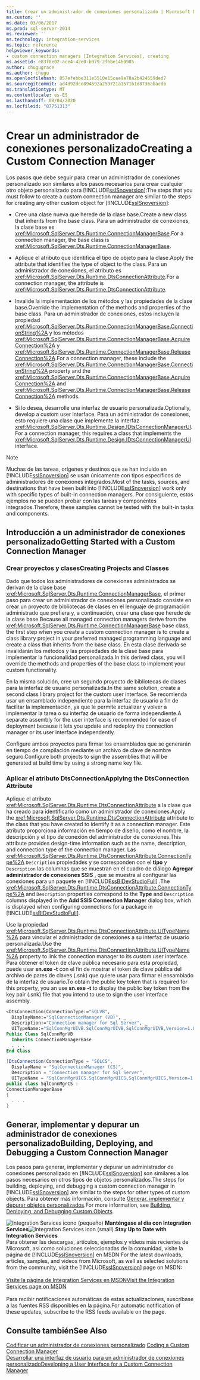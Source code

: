 ```yaml
---
title: Crear un administrador de conexiones personalizado | Microsoft Docs
ms.custom: ''
ms.date: 03/06/2017
ms.prod: sql-server-2014
ms.reviewer: ''
ms.technology: integration-services
ms.topic: reference
helpviewer_keywords:
- custom connection managers [Integration Services], creating
ms.assetid: e83f8e02-ace4-42e0-b979-2f6be1460985
author: chugugrace
ms.author: chugu
ms.openlocfilehash: 857efebbe311e5510e15cae9e78a2b424559ded7
ms.sourcegitcommit: ad4d92dce894592a259721a1571b1d8736abacdb
ms.translationtype: MT
ms.contentlocale: es-ES
ms.lasthandoff: 08/04/2020
ms.locfileid: "87751313"
---
```

# <a name="creating-a-custom-connection-manager"></a><span data-ttu-id="05886-102">Crear un administrador de conexiones personalizado</span><span class="sxs-lookup"><span data-stu-id="05886-102">Creating a Custom Connection Manager</span></span>
  <span data-ttu-id="05886-103">Los pasos que debe seguir para crear un administrador de conexiones personalizado son similares a los pasos necesarios para crear cualquier otro objeto personalizado para [!INCLUDE[ssISnoversion](../../../includes/ssisnoversion-md.md)]:</span><span class="sxs-lookup"><span data-stu-id="05886-103">The steps that you must follow to create a custom connection manager are similar to the steps for creating any other custom object for [!INCLUDE[ssISnoversion](../../../includes/ssisnoversion-md.md)]:</span></span>  
  
-   <span data-ttu-id="05886-104">Cree una clase nueva que herede de la clase base.</span><span class="sxs-lookup"><span data-stu-id="05886-104">Create a new class that inherits from the base class.</span></span> <span data-ttu-id="05886-105">Para un administrador de conexiones, la clase base es <xref:Microsoft.SqlServer.Dts.Runtime.ConnectionManagerBase>.</span><span class="sxs-lookup"><span data-stu-id="05886-105">For a connection manager, the base class is <xref:Microsoft.SqlServer.Dts.Runtime.ConnectionManagerBase>.</span></span>  
  
-   <span data-ttu-id="05886-106">Aplique el atributo que identifica el tipo de objeto para la clase.</span><span class="sxs-lookup"><span data-stu-id="05886-106">Apply the attribute that identifies the type of object to the class.</span></span> <span data-ttu-id="05886-107">Para un administrador de conexiones, el atributo es <xref:Microsoft.SqlServer.Dts.Runtime.DtsConnectionAttribute>.</span><span class="sxs-lookup"><span data-stu-id="05886-107">For a connection manager, the attribute is <xref:Microsoft.SqlServer.Dts.Runtime.DtsConnectionAttribute>.</span></span>  
  
-   <span data-ttu-id="05886-108">Invalide la implementación de los métodos y las propiedades de la clase base.</span><span class="sxs-lookup"><span data-stu-id="05886-108">Override the implementation of the methods and properties of the base class.</span></span> <span data-ttu-id="05886-109">Para un administrador de conexiones, estos incluyen la propiedad <xref:Microsoft.SqlServer.Dts.Runtime.ConnectionManagerBase.ConnectionString%2A> y los métodos <xref:Microsoft.SqlServer.Dts.Runtime.ConnectionManagerBase.AcquireConnection%2A> y <xref:Microsoft.SqlServer.Dts.Runtime.ConnectionManagerBase.ReleaseConnection%2A>.</span><span class="sxs-lookup"><span data-stu-id="05886-109">For a connection manager, these include the <xref:Microsoft.SqlServer.Dts.Runtime.ConnectionManagerBase.ConnectionString%2A> property and the <xref:Microsoft.SqlServer.Dts.Runtime.ConnectionManagerBase.AcquireConnection%2A> and <xref:Microsoft.SqlServer.Dts.Runtime.ConnectionManagerBase.ReleaseConnection%2A> methods.</span></span>  
  
-   <span data-ttu-id="05886-110">Si lo desea, desarrolle una interfaz de usuario personalizada.</span><span class="sxs-lookup"><span data-stu-id="05886-110">Optionally, develop a custom user interface.</span></span> <span data-ttu-id="05886-111">Para un administrador de conexiones, esto requiere una clase que implemente la interfaz <xref:Microsoft.SqlServer.Dts.Runtime.Design.IDtsConnectionManagerUI>.</span><span class="sxs-lookup"><span data-stu-id="05886-111">For a connection manager, this requires a class that implements the <xref:Microsoft.SqlServer.Dts.Runtime.Design.IDtsConnectionManagerUI> interface.</span></span>  
  
> [!NOTE]  
>  <span data-ttu-id="05886-112">Muchas de las tareas, orígenes y destinos que se han incluido en [!INCLUDE[ssISnoversion](../../../includes/ssisnoversion-md.md)] se usan únicamente con tipos específicos de administradores de conexiones integrados.</span><span class="sxs-lookup"><span data-stu-id="05886-112">Most of the tasks, sources, and destinations that have been built into [!INCLUDE[ssISnoversion](../../../includes/ssisnoversion-md.md)] work only with specific types of built-in connection managers.</span></span> <span data-ttu-id="05886-113">Por consiguiente, estos ejemplos no se pueden probar con las tareas y componentes integrados.</span><span class="sxs-lookup"><span data-stu-id="05886-113">Therefore, these samples cannot be tested with the built-in tasks and components.</span></span>  
  
## <a name="getting-started-with-a-custom-connection-manager"></a><span data-ttu-id="05886-114">Introducción a un administrador de conexiones personalizado</span><span class="sxs-lookup"><span data-stu-id="05886-114">Getting Started with a Custom Connection Manager</span></span>  
  
### <a name="creating-projects-and-classes"></a><span data-ttu-id="05886-115">Crear proyectos y clases</span><span class="sxs-lookup"><span data-stu-id="05886-115">Creating Projects and Classes</span></span>  
 <span data-ttu-id="05886-116">Dado que todos los administradores de conexiones administrados se derivan de la clase base <xref:Microsoft.SqlServer.Dts.Runtime.ConnectionManagerBase>, el primer paso para crear un administrador de conexiones personalizado consiste en crear un proyecto de bibliotecas de clases en el lenguaje de programación administrado que prefiera y, a continuación, crear una clase que herede de la clase base.</span><span class="sxs-lookup"><span data-stu-id="05886-116">Because all managed connection managers derive from the <xref:Microsoft.SqlServer.Dts.Runtime.ConnectionManagerBase> base class, the first step when you create a custom connection manager is to create a class library project in your preferred managed programming language and create a class that inherits from the base class.</span></span> <span data-ttu-id="05886-117">En esta clase derivada se invalidarán los métodos y las propiedades de la clase base para implementar la funcionalidad personalizada.</span><span class="sxs-lookup"><span data-stu-id="05886-117">In this derived class, you will override the methods and properties of the base class to implement your custom functionality.</span></span>  
  
 <span data-ttu-id="05886-118">En la misma solución, cree un segundo proyecto de bibliotecas de clases para la interfaz de usuario personalizada.</span><span class="sxs-lookup"><span data-stu-id="05886-118">In the same solution, create a second class library project for the custom user interface.</span></span> <span data-ttu-id="05886-119">Se recomienda usar un ensamblado independiente para la interfaz de usuario a fin de facilitar la implementación, ya que le permite actualizar y volver a implementar la tarea o su interfaz de usuario de forma independiente.</span><span class="sxs-lookup"><span data-stu-id="05886-119">A separate assembly for the user interface is recommended for ease of deployment because it lets you update and redeploy the connection manager or its user interface independently.</span></span>  
  
 <span data-ttu-id="05886-120">Configure ambos proyectos para firmar los ensamblados que se generarán en tiempo de compilación mediante un archivo de clave de nombre seguro.</span><span class="sxs-lookup"><span data-stu-id="05886-120">Configure both projects to sign the assemblies that will be generated at build time by using a strong name key file.</span></span>  
  
### <a name="applying-the-dtsconnection-attribute"></a><span data-ttu-id="05886-121">Aplicar el atributo DtsConnection</span><span class="sxs-lookup"><span data-stu-id="05886-121">Applying the DtsConnection Attribute</span></span>  
 <span data-ttu-id="05886-122">Aplique el atributo <xref:Microsoft.SqlServer.Dts.Runtime.DtsConnectionAttribute> a la clase que ha creado para identificarlo como un administrador de conexiones.</span><span class="sxs-lookup"><span data-stu-id="05886-122">Apply the <xref:Microsoft.SqlServer.Dts.Runtime.DtsConnectionAttribute> attribute to the class that you have created to identify it as a connection manager.</span></span> <span data-ttu-id="05886-123">Este atributo proporciona información en tiempo de diseño, como el nombre, la descripción y el tipo de conexión del administrador de conexiones.</span><span class="sxs-lookup"><span data-stu-id="05886-123">This attribute provides design-time information such as the name, description, and connection type of the connection manager.</span></span> <span data-ttu-id="05886-124">Las <xref:Microsoft.SqlServer.Dts.Runtime.DtsConnectionAttribute.ConnectionType%2A> `Description` propiedades y se corresponden con el **tipo** y `Description` las columnas que se muestran en el cuadro de diálogo **Agregar administrador de conexiones SSIS** , que se muestra al configurar las conexiones para un paquete en [!INCLUDE[ssBIDevStudioFull](../../../includes/ssbidevstudiofull-md.md)] .</span><span class="sxs-lookup"><span data-stu-id="05886-124">The <xref:Microsoft.SqlServer.Dts.Runtime.DtsConnectionAttribute.ConnectionType%2A> and `Description` properties correspond to the **Type** and `Description` columns displayed in the **Add SSIS Connection Manager** dialog box, which is displayed when configuring connections for a package in [!INCLUDE[ssBIDevStudioFull](../../../includes/ssbidevstudiofull-md.md)].</span></span>  
  
 <span data-ttu-id="05886-125">Use la propiedad <xref:Microsoft.SqlServer.Dts.Runtime.DtsConnectionAttribute.UITypeName%2A> para vincular el administrador de conexiones a su interfaz de usuario personalizada.</span><span class="sxs-lookup"><span data-stu-id="05886-125">Use the <xref:Microsoft.SqlServer.Dts.Runtime.DtsConnectionAttribute.UITypeName%2A> property to link the connection manager to its custom user interface.</span></span> <span data-ttu-id="05886-126">Para obtener el token de clave pública necesario para esta propiedad, puede usar **sn.exe -t** con el fin de mostrar el token de clave pública del archivo de pares de claves (.snk) que quiere usar para firmar el ensamblado de la interfaz de usuario.</span><span class="sxs-lookup"><span data-stu-id="05886-126">To obtain the public key token that is required for this property, you an use **sn.exe -t** to display the public key token from the key pair (.snk) file that you intend to use to sign the user interface assembly.</span></span>  
  
```vb  
<DtsConnection(ConnectionType:="SQLVB", _  
  DisplayName:="SqlConnectionManager (VB)", _  
  Description:="Connection manager for Sql Server", _  
  UITypeName:="SqlConnMgrUIVB.SqlConnMgrUIVB,SqlConnMgrUIVB,Version=1.0.0.0,Culture=neutral,PublicKeyToken=<insert public key token here>")> _  
Public Class SqlConnMgrVB  
  Inherits ConnectionManagerBase  
  . . .  
End Class  
```  
  
```csharp  
[DtsConnection(ConnectionType = "SQLCS",  
  DisplayName = "SqlConnectionManager (CS)",  
  Description = "Connection manager for Sql Server",  
  UITypeName = "SqlConnMgrUICS.SqlConnMgrUICS,SqlConnMgrUICS,Version=1.0.0.0,Culture=neutral,PublicKeyToken=<insert public key token here>")]  
public class SqlConnMgrCS :  
ConnectionManagerBase  
{  
  . . .  
}  
```  
  
## <a name="building-deploying-and-debugging-a-custom-connection-manager"></a><span data-ttu-id="05886-127">Generar, implementar y depurar un administrador de conexiones personalizado</span><span class="sxs-lookup"><span data-stu-id="05886-127">Building, Deploying, and Debugging a Custom Connection Manager</span></span>  
 <span data-ttu-id="05886-128">Los pasos para generar, implementar y depurar un administrador de conexiones personalizado en [!INCLUDE[ssISnoversion](../../../includes/ssisnoversion-md.md)] son similares a los pasos necesarios en otros tipos de objetos personalizados.</span><span class="sxs-lookup"><span data-stu-id="05886-128">The steps for building, deploying, and debugging a custom connection manager in [!INCLUDE[ssISnoversion](../../../includes/ssisnoversion-md.md)] are similar to the steps for other types of custom objects.</span></span> <span data-ttu-id="05886-129">Para obtener más información, consulte [Generar, implementar y depurar objetos personalizados](../building-deploying-and-debugging-custom-objects.md).</span><span class="sxs-lookup"><span data-stu-id="05886-129">For more information, see [Building, Deploying, and Debugging Custom Objects](../building-deploying-and-debugging-custom-objects.md).</span></span>  
  
<span data-ttu-id="05886-130">![Integration Services icono (pequeño)](../../media/dts-16.gif "Icono de Integration Services (pequeño)")  **Manténgase al día con Integration Services**</span><span class="sxs-lookup"><span data-stu-id="05886-130">![Integration Services icon (small)](../../media/dts-16.gif "Integration Services icon (small)")  **Stay Up to Date with Integration Services**</span></span><br /> <span data-ttu-id="05886-131">Para obtener las descargas, artículos, ejemplos y vídeos más recientes de Microsoft, así como soluciones seleccionadas de la comunidad, visite la página de [!INCLUDE[ssISnoversion](../../../includes/ssisnoversion-md.md)] en MSDN:</span><span class="sxs-lookup"><span data-stu-id="05886-131">For the latest downloads, articles, samples, and videos from Microsoft, as well as selected solutions from the community, visit the [!INCLUDE[ssISnoversion](../../../includes/ssisnoversion-md.md)] page on MSDN:</span></span><br /><br /> [<span data-ttu-id="05886-132">Visite la página de Integration Services en MSDN</span><span class="sxs-lookup"><span data-stu-id="05886-132">Visit the Integration Services page on MSDN</span></span>](https://go.microsoft.com/fwlink/?LinkId=136655)<br /><br /> <span data-ttu-id="05886-133">Para recibir notificaciones automáticas de estas actualizaciones, suscríbase a las fuentes RSS disponibles en la página.</span><span class="sxs-lookup"><span data-stu-id="05886-133">For automatic notification of these updates, subscribe to the RSS feeds available on the page.</span></span>  
  
## <a name="see-also"></a><span data-ttu-id="05886-134">Consulte también</span><span class="sxs-lookup"><span data-stu-id="05886-134">See Also</span></span>  
 <span data-ttu-id="05886-135">[Codificar un administrador de conexiones personalizado](coding-a-custom-connection-manager.md) </span><span class="sxs-lookup"><span data-stu-id="05886-135">[Coding a Custom Connection Manager](coding-a-custom-connection-manager.md) </span></span>  
 [<span data-ttu-id="05886-136">Desarrollar una interfaz de usuario para un administrador de conexiones personalizado</span><span class="sxs-lookup"><span data-stu-id="05886-136">Developing a User Interface for a Custom Connection Manager</span></span>](developing-a-user-interface-for-a-custom-connection-manager.md)  
  
  
